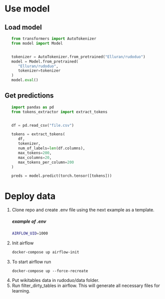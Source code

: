 # Use model

## Load model

```Python
   from transformers import AutoTokenizer
   from model import Model


   tokenizer = AutoTokenizer.from_pretrained("Elluran/rudoduo")
   model = Model.from_pretrained(
      "Elluran/rudoduo",
      tokenizer=tokenizer
   )
   model.eval()
```

## Get predictions

```Python
   import pandas as pd
   from tokens_extractor import extract_tokens 


   df = pd.read_csv("file.csv")

   tokens = extract_tokens(
      df,
      tokenizer,
      num_of_labels=len(df.columns),
      max_tokens=200,
      max_columns=20,
      max_tokens_per_column=200
   )

   preds = model.predict(torch.tensor([tokens]))
```

# Deploy data
1. Clone repo and create .env file using the next example as a template.
    ##### example of .env
    ```BASH
    AIRFLOW_UID=1000
    ```
2. Init airflow
   ```BASH
   docker-compose up airflow-init
   ```
3. To start airflow run
   ```
   docker-compose up --force-recreate
   ```
4. Put wikitables data in rudoduo/data folder.
5. Run filter_dirty_tables in airflow. This will generate all necessary files for learning.
